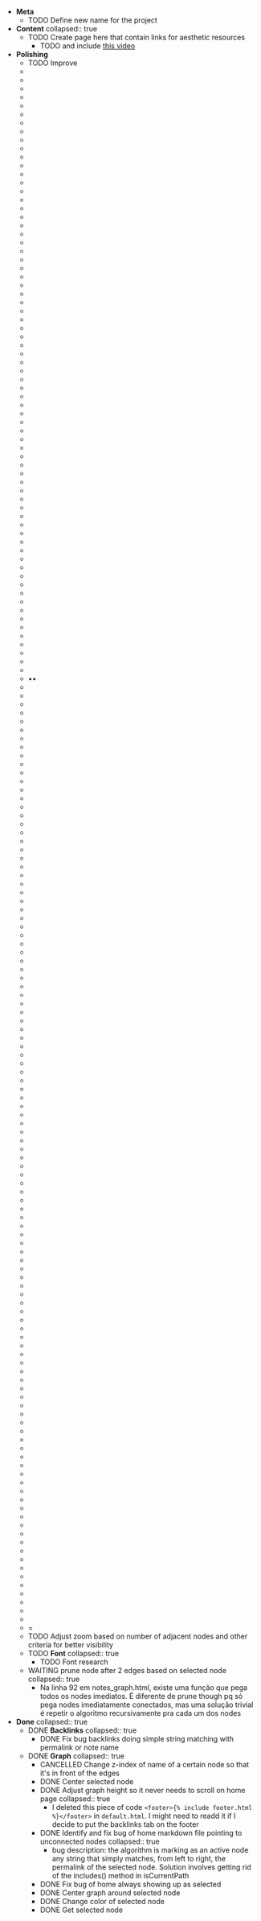---
---

- **Meta**
	- TODO Define new name for the project
- **Content**
  collapsed:: true
	- TODO Create page here that contain links for aesthetic resources
		- TODO and include [this video](https://www.youtube.com/watch?v=dQJ5aEsP6Fs)
- **Polishing**
	- TODO Improve
	-
	-
	-
	-
	-
	-
	-
	-
	-
	-
	-
	-
	-
	-
	-
	-
	-
	-
	-
	-
	-
	-
	-
	-
	-
	-
	-
	-
	-
	-
	-
	-
	-
	-
	-
	-
	-
	-
	-
	-
	-
	-
	-
	-
	-
	-
	-
	-
	-
	-
	-
	-
	-
	-
	-
	-
	-
	-
	-
	-
	-
	-
	-
	-
	-
	-
	-
	-
	-
	-
	-
	- ••
	-
	-
	-
	-
	-
	-
	-
	-
	-
	-
	-
	-
	-
	-
	-
	-
	-
	-
	-
	-
	-
	-
	-
	-
	-
	-
	-
	-
	-
	-
	-
	-
	-
	-
	-
	-
	-
	-
	-
	-
	-
	-
	-
	-
	-
	-
	-
	-
	-
	-
	-
	-
	-
	-
	-
	-
	-
	-
	-
	-
	-
	-
	-
	-
	-
	-
	-
	-
	-
	-
	-
	-
	-
	-
	-
	-
	-
	-
	-
	-
	-
	-
	-
	-
	-
	-
	-
	-
	-
	-
	-
	-
	-
	-
	-
	-
	-
	-
	-
	-
	-
	-
	-
	-
	-
	-
	-
	-
	-
	-
	- =
	- TODO Adjust zoom based on number of adjacent nodes and other criteria for better visibility
	- TODO **Font**
	  collapsed:: true
		- TODO Font research
	- WAITING prune node after 2 edges based on selected node
	  collapsed:: true
		- Na linha 92 em notes_graph.html, existe uma função que pega todos os nodes imediatos. É diferente de prune though pq só pega nodes imediatamente conectados, mas uma solução trivial é repetir o algoritmo recursivamente pra cada um dos nodes
- **Done**
  collapsed:: true
	- DONE **Backlinks**
	  collapsed:: true
		- DONE Fix bug backlinks doing simple string matching with permalink or note name
	- DONE **Graph**
	  collapsed:: true
		- CANCELLED Change z-index of name of a certain node so that it's in front of the edges
		- DONE Center selected node
		- DONE Adjust graph height so it never needs to scroll on home page
		  collapsed:: true
			- I deleted this piece of code `<footer>{% include footer.html %}</footer>` in `default.html`. I might need to readd it if I decide to put the backlinks tab on the footer
		- DONE Identify and fix bug of home markdown file pointing to unconnected nodes
		  collapsed:: true
			- bug description: the algorithm is marking as an active node any string that simply matches, from left to right, the permalink of the selected node. Solution involves getting rid of the includes() method in isCurrentPath
		- DONE Fix bug of home always showing up as selected
		- DONE Center graph around selected node
		- DONE Change color of selected node
		- DONE Get selected node